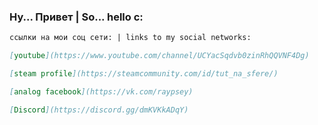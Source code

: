 ### Ну... Привет | So... hello c:
```markdown
ссылки на мои соц сети: | links to my social networks:

[youtube](https://www.youtube.com/channel/UCYacSqdvb0zinRhQQVNF4Dg) 

[steam profile](https://steamcommunity.com/id/tut_na_sfere/)

[analog facebook](https://vk.com/raypsey)

[Discord](https://discord.gg/dmKVKkADqY)
```
